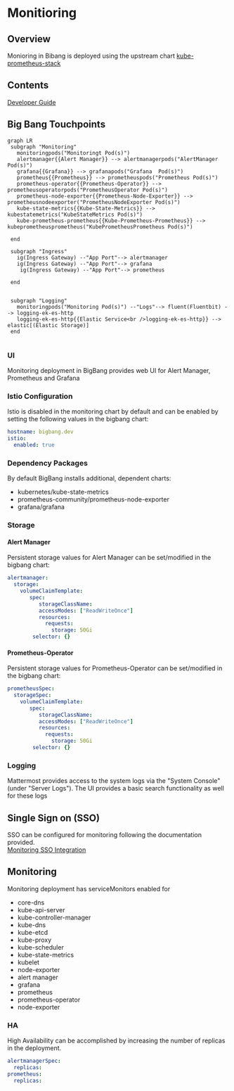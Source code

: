 # Monitioring

## Overview
Monioring in Bibang is deployed using the upstream chart  [kube-prometheus-stack](https://github.com/prometheus-community/helm-charts/charts/kube-prometheus-stack)

## Contents

[Developer Guide](docs/developer-guide.md)

## Big Bang Touchpoints

 ```mermaid
graph LR
  subgraph "Monitoring"
    monitoringpods("Monitoringt Pod(s)")
    alertmanager{{Alert Manager}} --> alertmanagerpods("AlertManager Pod(s)")
    grafana{{Grafana}} --> grafanapods("Grafana  Pod(s)")
    prometheus{{Prometheus}} --> prometheuspods("Prometheus Pod(s)")
    prometheus-operator{{Prometheus-Operator}} --> prometheusoperatorpods("PrometheusOperator Pod(s)")
    prometheus-node-exporter{{Prometheus-Node-Exporter}} --> prometheusnodeexporter("PrometheusNodeExporter Pod(s)")
    kube-state-metrics{{Kube-State-Metrics}} --> kubestatemetrics("KubeStateMetrics Pod(s)")
    kube-prometheus-prometheus{{Kube-Prometheus-Prometheus}} --> kubeprometheusprometheus("KubePrometheusPrometheus Pod(s)")

  end      

  subgraph "Ingress"
    ig(Ingress Gateway) --"App Port"--> alertmanager
    ig(Ingress Gateway) --"App Port"--> grafana
     ig(Ingress Gateway) --"App Port"--> prometheus
     
  end


  subgraph "Logging"
    monitoringpods("Monitoring Pod(s)") --"Logs"--> fluent(Fluentbit) --> logging-ek-es-http
    logging-ek-es-http{{Elastic Service<br />logging-ek-es-http}} --> elastic[(Elastic Storage)]
  end
  
```   
### UI

Monitoring deployment in BigBang provides web UI for Alert Manager, Prometheus and Grafana

### Istio Configuration

Istio is disabled in the monitoring
 chart by default and can be enabled by setting the following values in the bigbang chart:

```yaml
hostname: bigbang.dev
istio:
  enabled: true
```

### Dependency Packages

By default BigBang  installs additional, dependent charts:
* kubernetes/kube-state-metrics
* prometheus-community/prometheus-node-exporter
* grafana/grafana

### Storage
#### Alert Manager
Persistent storage values for Alert Manager can be set/modified  in the bigbang chart:

```yaml
alertmanager:
  storage:
    volumeClaimTemplate:
       spec:
          storageClassName: 
          accessModes: ["ReadWriteOnce"]
          resources:
            requests:
              storage: 50Gi
        selector: {}
```

#### Prometheus-Operator
Persistent storage values for Prometheus-Operator can be set/modified  in the bigbang chart:

```yaml
prometheusSpec:
  storageSpec:
    volumeClaimTemplate:
       spec:
          storageClassName: 
          accessModes: ["ReadWriteOnce"]
          resources:
            requests:
              storage: 50Gi
        selector: {}
```

### Logging

Mattermost provides access to the system logs via the "System Console" (under "Server Logs"). The UI provides a basic search functionality as well for these logs

## Single Sign on (SSO)

SSO can be configured for monitoring  following the documentation provided. \
[Monitoring SSO Integration](https://repo1.dso.mil/platform-one/big-bang/apps/core/monitoring/-/blob/main/docs/KEYCLOAK.md)

## Monitoring
Monitoring deployment has serviceMonitors enabled for
* core-dns
* kube-api-server
* kube-controller-manager
* kube-dns
* kube-etcd
* kube-proxy
* kube-scheduler
* kube-state-metrics
*  kubelet
* node-exporter
* alert manager
* grafana
* prometheus
* prometheus-operator
* node-exporter

### HA

High Availability can be accomplished by increasing the number of replicas in the deployment.

```yaml
alertmanagerSpec:
  replicas:
prometheus:
  replicas:
```








